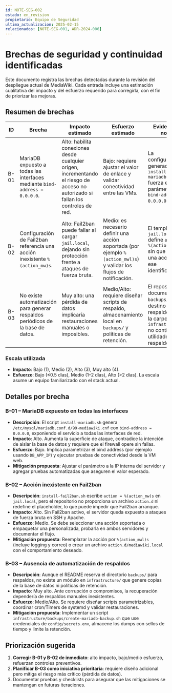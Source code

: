 ```yaml
---
id: NOTE-SEG-002
estado: en_revision
propietario: Equipo de Seguridad
ultima_actualizacion: 2025-02-15
relacionados: [NOTE-SEG-001, ADR-2024-006]
---
```

# Brechas de seguridad y continuidad identificadas

Este documento registra las brechas detectadas durante la revisión del despliegue actual de MediaWiki. Cada entrada incluye una estimación cualitativa del impacto y del esfuerzo requerido para corregirla, con el fin de priorizar las mejoras.

## Resumen de brechas

| ID | Brecha | Impacto estimado | Esfuerzo estimado | Evidencia y notas |
| --- | --- | --- | --- | --- |
| B-01 | MariaDB expuesto a todas las interfaces mediante `bind-address = 0.0.0.0`. | Alto: habilita conexiones desde cualquier origen, incrementando el riesgo de acceso no autorizado si fallan los controles de red. | Bajo: requiere ajustar el valor de enlace y validar conectividad entre las VMs. | La configuración generada por `install-mariadb.sh` fuerza el parámetro `bind-address = 0.0.0.0`. |
| B-02 | Configuración de Fail2ban referencia una acción inexistente `%(action_mw)s`. | Alto: Fail2ban puede fallar al cargar `jail.local`, dejando sin protección frente a ataques de fuerza bruta. | Medio: es necesario definir una acción soportada (por ejemplo `%(action_mwl)s`) y validar los flujos de notificación. | El template de `jail.local` define `action = %(action_mw)s` sin que exista una acción con ese identificador. |
| B-03 | No existe automatización para generar respaldos periódicos de la base de datos. | Muy alto: una pérdida de datos implicaría restauraciones manuales o imposibles. | Medio/Alto: requiere diseñar scripts de respaldo, almacenamiento local en `backups/` y políticas de retención. | El repositorio documenta `backups/` como destino de respaldos, pero la carpeta de `infrastructure/` no contiene utilidades de respaldo. |

### Escala utilizada

- **Impacto**: Bajo (1), Medio (2), Alto (3), Muy alto (4).
- **Esfuerzo**: Bajo (≤0.5 días), Medio (1–2 días), Alto (>2 días). La escala asume un equipo familiarizado con el stack actual.

## Detalles por brecha

### B-01 – MariaDB expuesto en todas las interfaces
- **Descripción**: El script `install-mariadb.sh` genera `/etc/mysql/mariadb.conf.d/99-mediawiki.cnf` con `bind-address = 0.0.0.0`, exponiendo el servicio a todas las interfaces de red.
- **Impacto**: Alto. Aumenta la superficie de ataque, contradice la intención de aislar la base de datos y requiere que el firewall opere sin fallas.
- **Esfuerzo**: Bajo. Implica parametrizar el bind address (por ejemplo usando `DB_APP_IP`) y ejecutar pruebas de conectividad desde la VM web.
- **Mitigación propuesta**: Ajustar el parámetro a la IP interna del servidor y agregar pruebas automatizadas que aseguren el valor esperado.

### B-02 – Acción inexistente en Fail2ban
- **Descripción**: `install-fail2ban.sh` escribe `action = %(action_mw)s` en `jail.local`, pero el repositorio no proporciona un archivo `action.d` ni redefine el placeholder, lo que puede impedir que Fail2ban arranque.
- **Impacto**: Alto. Sin Fail2ban activo, el servidor queda expuesto a ataques de fuerza bruta en SSH y Apache.
- **Esfuerzo**: Medio. Se debe seleccionar una acción soportada o empaquetar una personalizada, probarla en ambos servidores y documentar el flujo.
- **Mitigación propuesta**: Reemplazar la acción por `%(action_mwl)s` (incluye logging y correo) o crear un archivo `action.d/mediawiki.local` con el comportamiento deseado.

### B-03 – Ausencia de automatización de respaldos
- **Descripción**: Aunque el README reserva el directorio `backups/` para respaldos, no existe un módulo en `infrastructure/` que genere copias de la base de datos ni políticas de retención.
- **Impacto**: Muy alto. Ante corrupción o compromisos, la recuperación dependería de respaldos manuales inexistentes.
- **Esfuerzo**: Medio/Alto. Se requiere diseñar scripts parametrizables, coordinar cron/Timers de systemd y validar restauraciones.
- **Mitigación propuesta**: Implementar un script `infrastructure/backups/create-mariadb-backup.sh` que use credenciales de `config/secrets.env`, almacene los dumps con sellos de tiempo y limite la retención.

## Priorización sugerida

1. **Corregir B-01 y B-02 de inmediato**: alto impacto, bajo/medio esfuerzo, refuerzan controles preventivos.
2. **Planificar B-03 como iniciativa prioritaria**: requiere diseño adicional pero mitiga el riesgo más crítico (pérdida de datos).
3. Documentar pruebas y checklists para asegurar que las mitigaciones se mantengan en futuras iteraciones.

